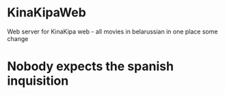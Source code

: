 # KinaKipaWeb
Web server for KinaKipa web - all movies in belarussian in one place
some change

# Nobody expects the spanish inquisition

